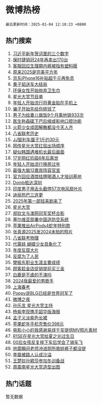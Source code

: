 # 微博热榜

`最后更新时间：2025-01-04 12:10:23 +0800`

## 热门搜索

1. [习近平新年贺词里的三个数字](https://m.weibo.cn/search?containerid=100103type%3D1%26t%3D10%26q%3D%23%E4%B9%A0%E8%BF%91%E5%B9%B3%E6%96%B0%E5%B9%B4%E8%B4%BA%E8%AF%8D%E9%87%8C%E7%9A%84%E4%B8%89%E4%B8%AA%E6%95%B0%E5%AD%97%23&stream_entry_id=51&isnewpage=1&extparam=seat%3D1%26stream_entry_id%3D51%26c_type%3D51%26pos%3D0%26cate%3D10103%26q%3D%2523%25E4%25B9%25A0%25E8%25BF%2591%25E5%25B9%25B3%25E6%2596%25B0%25E5%25B9%25B4%25E8%25B4%25BA%25E8%25AF%258D%25E9%2587%258C%25E7%259A%2584%25E4%25B8%2589%25E4%25B8%25AA%25E6%2595%25B0%25E5%25AD%2597%2523%26dgr%3D0%26filter_type%3Drealtimehot%26display_time%3D1735963821%26pre_seqid%3D17359638216570843918103)
1. [保时捷销冠24年再卖出170台](https://m.weibo.cn/search?containerid=100103type%3D1%26t%3D10%26q%3D%23%E4%BF%9D%E6%97%B6%E6%8D%B7%E9%94%80%E5%86%A024%E5%B9%B4%E5%86%8D%E5%8D%96%E5%87%BA170%E5%8F%B0%23&stream_entry_id=31&isnewpage=1&extparam=seat%3D1%26band_rank%3D1%26c_type%3D31%26pos%3D0%26lcate%3D5001%26q%3D%2523%25E4%25BF%259D%25E6%2597%25B6%25E6%258D%25B7%25E9%2594%2580%25E5%2586%25A024%25E5%25B9%25B4%25E5%2586%258D%25E5%258D%2596%25E5%2587%25BA170%25E5%258F%25B0%2523%26stream_entry_id%3D31%26flag%3D1%26realpos%3D1%26dgr%3D0%26cate%3D5001%26filter_type%3Drealtimehot%26display_time%3D1735963821%26pre_seqid%3D17359638216570843918103)
1. [客服回应生理期内裤被指有塑料膜](https://m.weibo.cn/search?containerid=100103type%3D1%26t%3D10%26q%3D%23%E5%AE%A2%E6%9C%8D%E5%9B%9E%E5%BA%94%E7%94%9F%E7%90%86%E6%9C%9F%E5%86%85%E8%A3%A4%E8%A2%AB%E6%8C%87%E6%9C%89%E5%A1%91%E6%96%99%E8%86%9C%23&stream_entry_id=31&isnewpage=1&extparam=seat%3D1%26band_rank%3D2%26c_type%3D31%26pos%3D1%26lcate%3D5001%26q%3D%2523%25E5%25AE%25A2%25E6%259C%258D%25E5%259B%259E%25E5%25BA%2594%25E7%2594%259F%25E7%2590%2586%25E6%259C%259F%25E5%2586%2585%25E8%25A3%25A4%25E8%25A2%25AB%25E6%258C%2587%25E6%259C%2589%25E5%25A1%2591%25E6%2596%2599%25E8%2586%259C%2523%26stream_entry_id%3D31%26flag%3D2%26realpos%3D2%26dgr%3D0%26cate%3D5001%26filter_type%3Drealtimehot%26display_time%3D1735963821%26pre_seqid%3D17359638216570843918103)
1. [原来2025是完美平方年](https://m.weibo.cn/search?containerid=100103type%3D1%26t%3D10%26q%3D%23%E5%8E%9F%E6%9D%A52025%E6%98%AF%E5%AE%8C%E7%BE%8E%E5%B9%B3%E6%96%B9%E5%B9%B4%23&stream_entry_id=31&isnewpage=1&extparam=seat%3D1%26band_rank%3D3%26c_type%3D31%26pos%3D2%26lcate%3D5001%26q%3D%2523%25E5%258E%259F%25E6%259D%25A52025%25E6%2598%25AF%25E5%25AE%258C%25E7%25BE%258E%25E5%25B9%25B3%25E6%2596%25B9%25E5%25B9%25B4%2523%26stream_entry_id%3D31%26flag%3D0%26realpos%3D3%26dgr%3D0%26cate%3D5001%26filter_type%3Drealtimehot%26display_time%3D1735963821%26pre_seqid%3D17359638216570843918103)
1. [京东iPhone16补贴超千元再免息](https://m.weibo.cn/search?containerid=100103type%3D1%26t%3D10%26q%3D%23%E4%BA%AC%E4%B8%9CiPhone16%E8%A1%A5%E8%B4%B4%E8%B6%85%E5%8D%83%E5%85%83%E5%86%8D%E5%85%8D%E6%81%AF%23&stream_entry_id=31&isnewpage=1&extparam=seat%3D1%26band_rank%3D4%26c_type%3D31%26topic_ad%3D1%26pos%3D3%26lcate%3D5001%26q%3D%2523%25E4%25BA%25AC%25E4%25B8%259CiPhone16%25E8%25A1%25A5%25E8%25B4%25B4%25E8%25B6%2585%25E5%258D%2583%25E5%2585%2583%25E5%2586%258D%25E5%2585%258D%25E6%2581%25AF%2523%26stream_entry_id%3D31%26cate%3D5001%26is_ad_pos%3D1%26dgr%3D0%26adid%3D271649%26filter_type%3Drealtimehot%26display_time%3D1735963821%26pre_seqid%3D17359638216570843918103)
1. [黄子韬送车大结局](https://m.weibo.cn/search?containerid=100103type%3D1%26t%3D10%26q%3D%23%E9%BB%84%E5%AD%90%E9%9F%AC%E9%80%81%E8%BD%A6%E5%A4%A7%E7%BB%93%E5%B1%80%23&stream_entry_id=31&isnewpage=1&extparam=seat%3D1%26band_rank%3D4%26c_type%3D31%26pos%3D4%26lcate%3D5001%26q%3D%2523%25E9%25BB%2584%25E5%25AD%2590%25E9%259F%25AC%25E9%2580%2581%25E8%25BD%25A6%25E5%25A4%25A7%25E7%25BB%2593%25E5%25B1%2580%2523%26stream_entry_id%3D31%26flag%3D2%26realpos%3D4%26dgr%3D0%26cate%3D5001%26filter_type%3Drealtimehot%26display_time%3D1735963821%26pre_seqid%3D17359638216570843918103)
1. [环保女性开始抛弃卫生巾](https://m.weibo.cn/search?containerid=100103type%3D1%26t%3D10%26q%3D%23%E7%8E%AF%E4%BF%9D%E5%A5%B3%E6%80%A7%E5%BC%80%E5%A7%8B%E6%8A%9B%E5%BC%83%E5%8D%AB%E7%94%9F%E5%B7%BE%23&stream_entry_id=31&isnewpage=1&extparam=seat%3D1%26band_rank%3D5%26c_type%3D31%26pos%3D5%26lcate%3D5001%26q%3D%2523%25E7%258E%25AF%25E4%25BF%259D%25E5%25A5%25B3%25E6%2580%25A7%25E5%25BC%2580%25E5%25A7%258B%25E6%258A%259B%25E5%25BC%2583%25E5%258D%25AB%25E7%2594%259F%25E5%25B7%25BE%2523%26stream_entry_id%3D31%26flag%3D1%26realpos%3D5%26dgr%3D0%26cate%3D5001%26filter_type%3Drealtimehot%26display_time%3D1735963821%26pre_seqid%3D17359638216570843918103)
1. [星光大赏节目单](https://m.weibo.cn/search?containerid=100103type%3D1%26t%3D10%26q%3D%23%E6%98%9F%E5%85%89%E5%A4%A7%E8%B5%8F%E8%8A%82%E7%9B%AE%E5%8D%95%23&stream_entry_id=31&isnewpage=1&extparam=seat%3D1%26band_rank%3D6%26c_type%3D31%26pos%3D6%26lcate%3D5001%26q%3D%2523%25E6%2598%259F%25E5%2585%2589%25E5%25A4%25A7%25E8%25B5%258F%25E8%258A%2582%25E7%259B%25AE%25E5%258D%2595%2523%26stream_entry_id%3D31%26flag%3D2%26realpos%3D6%26dgr%3D0%26cate%3D5001%26filter_type%3Drealtimehot%26display_time%3D1735963821%26pre_seqid%3D17359638216570843918103)
1. [年轻人开始流行将黄金贴在手机上](https://m.weibo.cn/search?containerid=100103type%3D1%26t%3D10%26q%3D%23%E5%B9%B4%E8%BD%BB%E4%BA%BA%E5%BC%80%E5%A7%8B%E6%B5%81%E8%A1%8C%E5%B0%86%E9%BB%84%E9%87%91%E8%B4%B4%E5%9C%A8%E6%89%8B%E6%9C%BA%E4%B8%8A%23&stream_entry_id=31&isnewpage=1&extparam=seat%3D1%26band_rank%3D7%26c_type%3D31%26pos%3D7%26lcate%3D5001%26q%3D%2523%25E5%25B9%25B4%25E8%25BD%25BB%25E4%25BA%25BA%25E5%25BC%2580%25E5%25A7%258B%25E6%25B5%2581%25E8%25A1%258C%25E5%25B0%2586%25E9%25BB%2584%25E9%2587%2591%25E8%25B4%25B4%25E5%259C%25A8%25E6%2589%258B%25E6%259C%25BA%25E4%25B8%258A%2523%26stream_entry_id%3D31%26flag%3D1%26realpos%3D7%26dgr%3D0%26cate%3D5001%26filter_type%3Drealtimehot%26display_time%3D1735963821%26pre_seqid%3D17359638216570843918103)
1. [骗子开始先给你转钱了](https://m.weibo.cn/search?containerid=100103type%3D1%26t%3D10%26q%3D%23%E9%AA%97%E5%AD%90%E5%BC%80%E5%A7%8B%E5%85%88%E7%BB%99%E4%BD%A0%E8%BD%AC%E9%92%B1%E4%BA%86%23&stream_entry_id=31&isnewpage=1&extparam=seat%3D1%26band_rank%3D8%26c_type%3D31%26pos%3D8%26lcate%3D5001%26q%3D%2523%25E9%25AA%2597%25E5%25AD%2590%25E5%25BC%2580%25E5%25A7%258B%25E5%2585%2588%25E7%25BB%2599%25E4%25BD%25A0%25E8%25BD%25AC%25E9%2592%25B1%25E4%25BA%2586%2523%26stream_entry_id%3D31%26flag%3D0%26realpos%3D8%26dgr%3D0%26cate%3D5001%26filter_type%3Drealtimehot%26display_time%3D1735963821%26pre_seqid%3D17359638216570843918103)
1. [男子为给妻儿做饭9个月乘地铁933次](https://m.weibo.cn/search?containerid=100103type%3D1%26t%3D10%26q%3D%23%E7%94%B7%E5%AD%90%E4%B8%BA%E7%BB%99%E5%A6%BB%E5%84%BF%E5%81%9A%E9%A5%AD9%E4%B8%AA%E6%9C%88%E4%B9%98%E5%9C%B0%E9%93%81933%E6%AC%A1%23&stream_entry_id=31&isnewpage=1&extparam=seat%3D1%26band_rank%3D9%26c_type%3D31%26pos%3D9%26lcate%3D5001%26q%3D%2523%25E7%2594%25B7%25E5%25AD%2590%25E4%25B8%25BA%25E7%25BB%2599%25E5%25A6%25BB%25E5%2584%25BF%25E5%2581%259A%25E9%25A5%25AD9%25E4%25B8%25AA%25E6%259C%2588%25E4%25B9%2598%25E5%259C%25B0%25E9%2593%2581933%25E6%25AC%25A1%2523%26stream_entry_id%3D31%26flag%3D1%26realpos%3D9%26dgr%3D0%26cate%3D5001%26filter_type%3Drealtimehot%26display_time%3D1735963821%26pre_seqid%3D17359638216570843918103)
1. [医生称森碟下巴后缩或影响口腔功能](https://m.weibo.cn/search?containerid=100103type%3D1%26t%3D10%26q%3D%23%E5%8C%BB%E7%94%9F%E7%A7%B0%E6%A3%AE%E7%A2%9F%E4%B8%8B%E5%B7%B4%E5%90%8E%E7%BC%A9%E6%88%96%E5%BD%B1%E5%93%8D%E5%8F%A3%E8%85%94%E5%8A%9F%E8%83%BD%23&stream_entry_id=31&isnewpage=1&extparam=seat%3D1%26band_rank%3D10%26c_type%3D31%26pos%3D10%26lcate%3D5001%26q%3D%2523%25E5%258C%25BB%25E7%2594%259F%25E7%25A7%25B0%25E6%25A3%25AE%25E7%25A2%259F%25E4%25B8%258B%25E5%25B7%25B4%25E5%2590%258E%25E7%25BC%25A9%25E6%2588%2596%25E5%25BD%25B1%25E5%2593%258D%25E5%258F%25A3%25E8%2585%2594%25E5%258A%259F%25E8%2583%25BD%2523%26stream_entry_id%3D31%26flag%3D2%26realpos%3D10%26dgr%3D0%26cate%3D5001%26filter_type%3Drealtimehot%26display_time%3D1735963821%26pre_seqid%3D17359638216570843918103)
1. [火箭少女成团解散都没今天人齐](https://m.weibo.cn/search?containerid=100103type%3D1%26t%3D10%26q%3D%23%E7%81%AB%E7%AE%AD%E5%B0%91%E5%A5%B3%E6%88%90%E5%9B%A2%E8%A7%A3%E6%95%A3%E9%83%BD%E6%B2%A1%E4%BB%8A%E5%A4%A9%E4%BA%BA%E9%BD%90%23&stream_entry_id=31&isnewpage=1&extparam=seat%3D1%26band_rank%3D11%26c_type%3D31%26pos%3D11%26lcate%3D5001%26q%3D%2523%25E7%2581%25AB%25E7%25AE%25AD%25E5%25B0%2591%25E5%25A5%25B3%25E6%2588%2590%25E5%259B%25A2%25E8%25A7%25A3%25E6%2595%25A3%25E9%2583%25BD%25E6%25B2%25A1%25E4%25BB%258A%25E5%25A4%25A9%25E4%25BA%25BA%25E9%25BD%2590%2523%26stream_entry_id%3D31%26flag%3D2%26realpos%3D11%26dgr%3D0%26cate%3D5001%26filter_type%3Drealtimehot%26display_time%3D1735963821%26pre_seqid%3D17359638216570843918103)
1. [八省联考历史](https://m.weibo.cn/search?containerid=100103type%3D1%26t%3D10%26q%3D%E5%85%AB%E7%9C%81%E8%81%94%E8%80%83%E5%8E%86%E5%8F%B2&stream_entry_id=31&isnewpage=1&extparam=seat%3D1%26band_rank%3D12%26c_type%3D31%26pos%3D12%26lcate%3D5001%26q%3D%25E5%2585%25AB%25E7%259C%2581%25E8%2581%2594%25E8%2580%2583%25E5%258E%2586%25E5%258F%25B2%26stream_entry_id%3D31%26flag%3D1%26realpos%3D12%26dgr%3D0%26cate%3D5001%26filter_type%3Drealtimehot%26display_time%3D1735963821%26pre_seqid%3D17359638216570843918103)
1. [JJ智利车厘子1斤约30元](https://m.weibo.cn/search?containerid=100103type%3D1%26t%3D10%26q%3D%23JJ%E6%99%BA%E5%88%A9%E8%BD%A6%E5%8E%98%E5%AD%901%E6%96%A4%E7%BA%A630%E5%85%83%23&stream_entry_id=31&isnewpage=1&extparam=seat%3D1%26band_rank%3D13%26c_type%3D31%26pos%3D13%26lcate%3D5001%26q%3D%2523JJ%25E6%2599%25BA%25E5%2588%25A9%25E8%25BD%25A6%25E5%258E%2598%25E5%25AD%25901%25E6%2596%25A4%25E7%25BA%25A630%25E5%2585%2583%2523%26stream_entry_id%3D31%26flag%3D1%26realpos%3D13%26dgr%3D0%26cate%3D5001%26filter_type%3Drealtimehot%26display_time%3D1735963821%26pre_seqid%3D17359638216570843918103)
1. [网传星光大赏红毯出场顺序](https://m.weibo.cn/search?containerid=100103type%3D1%26t%3D10%26q%3D%E7%BD%91%E4%BC%A0%E6%98%9F%E5%85%89%E5%A4%A7%E8%B5%8F%E7%BA%A2%E6%AF%AF%E5%87%BA%E5%9C%BA%E9%A1%BA%E5%BA%8F&stream_entry_id=31&isnewpage=1&extparam=seat%3D1%26band_rank%3D14%26c_type%3D31%26pos%3D14%26lcate%3D5001%26q%3D%25E7%25BD%2591%25E4%25BC%25A0%25E6%2598%259F%25E5%2585%2589%25E5%25A4%25A7%25E8%25B5%258F%25E7%25BA%25A2%25E6%25AF%25AF%25E5%2587%25BA%25E5%259C%25BA%25E9%25A1%25BA%25E5%25BA%258F%26stream_entry_id%3D31%26flag%3D0%26realpos%3D14%26dgr%3D0%26cate%3D5001%26filter_type%3Drealtimehot%26display_time%3D1735963821%26pre_seqid%3D17359638216570843918103)
1. [疑似韩国遇难机长最后画面](https://m.weibo.cn/search?containerid=100103type%3D1%26t%3D10%26q%3D%23%E7%96%91%E4%BC%BC%E9%9F%A9%E5%9B%BD%E9%81%87%E9%9A%BE%E6%9C%BA%E9%95%BF%E6%9C%80%E5%90%8E%E7%94%BB%E9%9D%A2%23&stream_entry_id=31&isnewpage=1&extparam=seat%3D1%26band_rank%3D15%26c_type%3D31%26pos%3D15%26lcate%3D5001%26q%3D%2523%25E7%2596%2591%25E4%25BC%25BC%25E9%259F%25A9%25E5%259B%25BD%25E9%2581%2587%25E9%259A%25BE%25E6%259C%25BA%25E9%2595%25BF%25E6%259C%2580%25E5%2590%258E%25E7%2594%25BB%25E9%259D%25A2%2523%26stream_entry_id%3D31%26flag%3D2%26realpos%3D15%26dgr%3D0%26cate%3D5001%26filter_type%3Drealtimehot%26display_time%3D1735963821%26pre_seqid%3D17359638216570843918103)
1. [17岁网红抗癌6年后离世](https://m.weibo.cn/search?containerid=100103type%3D1%26t%3D10%26q%3D%2317%E5%B2%81%E7%BD%91%E7%BA%A2%E6%8A%97%E7%99%8C6%E5%B9%B4%E5%90%8E%E7%A6%BB%E4%B8%96%23&stream_entry_id=31&isnewpage=1&extparam=seat%3D1%26band_rank%3D16%26c_type%3D31%26pos%3D16%26lcate%3D5001%26q%3D%252317%25E5%25B2%2581%25E7%25BD%2591%25E7%25BA%25A2%25E6%258A%2597%25E7%2599%258C6%25E5%25B9%25B4%25E5%2590%258E%25E7%25A6%25BB%25E4%25B8%2596%2523%26stream_entry_id%3D31%26flag%3D0%26realpos%3D16%26dgr%3D0%26cate%3D5001%26filter_type%3Drealtimehot%26display_time%3D1735963821%26pre_seqid%3D17359638216570843918103)
1. [年轻人开始流行换房过年](https://m.weibo.cn/search?containerid=100103type%3D1%26t%3D10%26q%3D%23%E5%B9%B4%E8%BD%BB%E4%BA%BA%E5%BC%80%E5%A7%8B%E6%B5%81%E8%A1%8C%E6%8D%A2%E6%88%BF%E8%BF%87%E5%B9%B4%23&stream_entry_id=31&isnewpage=1&extparam=seat%3D1%26band_rank%3D17%26c_type%3D31%26pos%3D17%26lcate%3D5001%26q%3D%2523%25E5%25B9%25B4%25E8%25BD%25BB%25E4%25BA%25BA%25E5%25BC%2580%25E5%25A7%258B%25E6%25B5%2581%25E8%25A1%258C%25E6%258D%25A2%25E6%2588%25BF%25E8%25BF%2587%25E5%25B9%25B4%2523%26stream_entry_id%3D31%26flag%3D0%26realpos%3D17%26dgr%3D0%26cate%3D5001%26filter_type%3Drealtimehot%26display_time%3D1735963821%26pre_seqid%3D17359638216570843918103)
1. [最强大脑12嘉宾阵容官宣](https://m.weibo.cn/search?containerid=100103type%3D1%26t%3D10%26q%3D%23%E6%9C%80%E5%BC%BA%E5%A4%A7%E8%84%9112%E5%98%89%E5%AE%BE%E9%98%B5%E5%AE%B9%E5%AE%98%E5%AE%A3%23&stream_entry_id=31&isnewpage=1&extparam=seat%3D1%26band_rank%3D18%26c_type%3D31%26pos%3D18%26lcate%3D5001%26q%3D%2523%25E6%259C%2580%25E5%25BC%25BA%25E5%25A4%25A7%25E8%2584%259112%25E5%2598%2589%25E5%25AE%25BE%25E9%2598%25B5%25E5%25AE%25B9%25E5%25AE%2598%25E5%25AE%25A3%2523%26stream_entry_id%3D31%26flag%3D1%26realpos%3D18%26dgr%3D0%26cate%3D5001%26filter_type%3Drealtimehot%26display_time%3D1735963821%26pre_seqid%3D17359638216570843918103)
1. [官方回应酒馆挂牌喝酒人才培训基地](https://m.weibo.cn/search?containerid=100103type%3D1%26t%3D10%26q%3D%23%E5%AE%98%E6%96%B9%E5%9B%9E%E5%BA%94%E9%85%92%E9%A6%86%E6%8C%82%E7%89%8C%E5%96%9D%E9%85%92%E4%BA%BA%E6%89%8D%E5%9F%B9%E8%AE%AD%E5%9F%BA%E5%9C%B0%23&stream_entry_id=31&isnewpage=1&extparam=seat%3D1%26band_rank%3D19%26c_type%3D31%26pos%3D19%26lcate%3D5001%26q%3D%2523%25E5%25AE%2598%25E6%2596%25B9%25E5%259B%259E%25E5%25BA%2594%25E9%2585%2592%25E9%25A6%2586%25E6%258C%2582%25E7%2589%258C%25E5%2596%259D%25E9%2585%2592%25E4%25BA%25BA%25E6%2589%258D%25E5%259F%25B9%25E8%25AE%25AD%25E5%259F%25BA%25E5%259C%25B0%2523%26stream_entry_id%3D31%26flag%3D1%26realpos%3D19%26dgr%3D0%26cate%3D5001%26filter_type%3Drealtimehot%26display_time%3D1735963821%26pre_seqid%3D17359638216570843918103)
1. [Doinb抵达深圳](https://m.weibo.cn/search?containerid=100103type%3D1%26t%3D10%26q%3D%23Doinb%E6%8A%B5%E8%BE%BE%E6%B7%B1%E5%9C%B3%23&stream_entry_id=31&isnewpage=1&extparam=seat%3D1%26band_rank%3D20%26c_type%3D31%26pos%3D20%26lcate%3D5001%26q%3D%2523Doinb%25E6%258A%25B5%25E8%25BE%25BE%25E6%25B7%25B1%25E5%259C%25B3%2523%26stream_entry_id%3D31%26flag%3D1%26realpos%3D20%26dgr%3D0%26cate%3D5001%26filter_type%3Drealtimehot%26display_time%3D1735963821%26pre_seqid%3D17359638216570843918103)
1. [印度男子用舌头截停57次电风扇叶片](https://m.weibo.cn/search?containerid=100103type%3D1%26t%3D10%26q%3D%23%E5%8D%B0%E5%BA%A6%E7%94%B7%E5%AD%90%E7%94%A8%E8%88%8C%E5%A4%B4%E6%88%AA%E5%81%9C57%E6%AC%A1%E7%94%B5%E9%A3%8E%E6%89%87%E5%8F%B6%E7%89%87%23&stream_entry_id=31&isnewpage=1&extparam=seat%3D1%26band_rank%3D21%26c_type%3D31%26pos%3D21%26lcate%3D5001%26q%3D%2523%25E5%258D%25B0%25E5%25BA%25A6%25E7%2594%25B7%25E5%25AD%2590%25E7%2594%25A8%25E8%2588%258C%25E5%25A4%25B4%25E6%2588%25AA%25E5%2581%259C57%25E6%25AC%25A1%25E7%2594%25B5%25E9%25A3%258E%25E6%2589%2587%25E5%258F%25B6%25E7%2589%2587%2523%26stream_entry_id%3D31%26flag%3D0%26realpos%3D21%26dgr%3D0%26cate%3D5001%26filter_type%3Drealtimehot%26display_time%3D1735963821%26pre_seqid%3D17359638216570843918103)
1. [迪丽热巴三连更](https://m.weibo.cn/search?containerid=100103type%3D1%26t%3D10%26q%3D%23%E8%BF%AA%E4%B8%BD%E7%83%AD%E5%B7%B4%E4%B8%89%E8%BF%9E%E6%9B%B4%23&stream_entry_id=31&isnewpage=1&extparam=seat%3D1%26band_rank%3D22%26c_type%3D31%26pos%3D22%26lcate%3D5001%26q%3D%2523%25E8%25BF%25AA%25E4%25B8%25BD%25E7%2583%25AD%25E5%25B7%25B4%25E4%25B8%2589%25E8%25BF%259E%25E6%259B%25B4%2523%26stream_entry_id%3D31%26flag%3D1%26realpos%3D22%26dgr%3D0%26cate%3D5001%26filter_type%3Drealtimehot%26display_time%3D1735963821%26pre_seqid%3D17359638216570843918103)
1. [2025年第一部轻喜剧来了](https://m.weibo.cn/search?containerid=100103type%3D1%26t%3D10%26q%3D2025%E5%B9%B4%E7%AC%AC%E4%B8%80%E9%83%A8%E8%BD%BB%E5%96%9C%E5%89%A7%E6%9D%A5%E4%BA%86&stream_entry_id=31&isnewpage=1&extparam=seat%3D1%26band_rank%3D23%26c_type%3D31%26pos%3D23%26lcate%3D5001%26q%3D2025%25E5%25B9%25B4%25E7%25AC%25AC%25E4%25B8%2580%25E9%2583%25A8%25E8%25BD%25BB%25E5%2596%259C%25E5%2589%25A7%25E6%259D%25A5%25E4%25BA%2586%26stream_entry_id%3D31%26flag%3D1%26realpos%3D23%26dgr%3D0%26cate%3D5001%26filter_type%3Drealtimehot%26display_time%3D1735963821%26pre_seqid%3D17359638216570843918103)
1. [星光大赏](https://m.weibo.cn/search?containerid=100103type%3D1%26t%3D10%26q%3D%E6%98%9F%E5%85%89%E5%A4%A7%E8%B5%8F&stream_entry_id=31&isnewpage=1&extparam=seat%3D1%26band_rank%3D24%26c_type%3D31%26pos%3D24%26lcate%3D5001%26q%3D%25E6%2598%259F%25E5%2585%2589%25E5%25A4%25A7%25E8%25B5%258F%26stream_entry_id%3D31%26flag%3D0%26realpos%3D24%26dgr%3D0%26cate%3D5001%26filter_type%3Drealtimehot%26display_time%3D1735963821%26pre_seqid%3D17359638216570843918103)
1. [郑钦文与澳网冠军奖杯合影](https://m.weibo.cn/search?containerid=100103type%3D1%26t%3D10%26q%3D%23%E9%83%91%E9%92%A6%E6%96%87%E4%B8%8E%E6%BE%B3%E7%BD%91%E5%86%A0%E5%86%9B%E5%A5%96%E6%9D%AF%E5%90%88%E5%BD%B1%23&stream_entry_id=31&isnewpage=1&extparam=seat%3D1%26band_rank%3D25%26c_type%3D31%26pos%3D25%26lcate%3D5001%26q%3D%2523%25E9%2583%2591%25E9%2592%25A6%25E6%2596%2587%25E4%25B8%258E%25E6%25BE%25B3%25E7%25BD%2591%25E5%2586%25A0%25E5%2586%259B%25E5%25A5%2596%25E6%259D%25AF%25E5%2590%2588%25E5%25BD%25B1%2523%26stream_entry_id%3D31%26flag%3D1%26realpos%3D25%26dgr%3D0%26cate%3D5001%26filter_type%3Drealtimehot%26display_time%3D1735963821%26pre_seqid%3D17359638216570843918103)
1. [塞尔维亚部署中国造防空系统](https://m.weibo.cn/search?containerid=100103type%3D1%26t%3D10%26q%3D%23%E5%A1%9E%E5%B0%94%E7%BB%B4%E4%BA%9A%E9%83%A8%E7%BD%B2%E4%B8%AD%E5%9B%BD%E9%80%A0%E9%98%B2%E7%A9%BA%E7%B3%BB%E7%BB%9F%23&stream_entry_id=31&isnewpage=1&extparam=seat%3D1%26band_rank%3D26%26c_type%3D31%26pos%3D26%26lcate%3D5001%26q%3D%2523%25E5%25A1%259E%25E5%25B0%2594%25E7%25BB%25B4%25E4%25BA%259A%25E9%2583%25A8%25E7%25BD%25B2%25E4%25B8%25AD%25E5%259B%25BD%25E9%2580%25A0%25E9%2598%25B2%25E7%25A9%25BA%25E7%25B3%25BB%25E7%25BB%259F%2523%26stream_entry_id%3D31%26flag%3D1%26realpos%3D26%26dgr%3D0%26cate%3D5001%26filter_type%3Drealtimehot%26display_time%3D1735963821%26pre_seqid%3D17359638216570843918103)
1. [苹果推出AirPods4蛇年特别款](https://m.weibo.cn/search?containerid=100103type%3D1%26t%3D10%26q%3D%23%E8%8B%B9%E6%9E%9C%E6%8E%A8%E5%87%BAAirPods4%E8%9B%87%E5%B9%B4%E7%89%B9%E5%88%AB%E6%AC%BE%23&stream_entry_id=31&isnewpage=1&extparam=seat%3D1%26band_rank%3D27%26c_type%3D31%26pos%3D27%26lcate%3D5001%26q%3D%2523%25E8%258B%25B9%25E6%259E%259C%25E6%258E%25A8%25E5%2587%25BAAirPods4%25E8%259B%2587%25E5%25B9%25B4%25E7%2589%25B9%25E5%2588%25AB%25E6%25AC%25BE%2523%26stream_entry_id%3D31%26flag%3D1%26realpos%3D27%26dgr%3D0%26cate%3D5001%26filter_type%3Drealtimehot%26display_time%3D1735963821%26pre_seqid%3D17359638216570843918103)
1. [张真源2025发2024末拍的照片](https://m.weibo.cn/search?containerid=100103type%3D1%26t%3D10%26q%3D%23%E5%BC%A0%E7%9C%9F%E6%BA%902025%E5%8F%912024%E6%9C%AB%E6%8B%8D%E7%9A%84%E7%85%A7%E7%89%87%23&stream_entry_id=31&isnewpage=1&extparam=seat%3D1%26band_rank%3D28%26c_type%3D31%26pos%3D28%26lcate%3D5001%26q%3D%2523%25E5%25BC%25A0%25E7%259C%259F%25E6%25BA%25902025%25E5%258F%25912024%25E6%259C%25AB%25E6%258B%258D%25E7%259A%2584%25E7%2585%25A7%25E7%2589%2587%2523%26stream_entry_id%3D31%26flag%3D1%26realpos%3D28%26dgr%3D0%26cate%3D5001%26filter_type%3Drealtimehot%26display_time%3D1735963821%26pre_seqid%3D17359638216570843918103)
1. [八省联考物理](https://m.weibo.cn/search?containerid=100103type%3D1%26t%3D10%26q%3D%E5%85%AB%E7%9C%81%E8%81%94%E8%80%83%E7%89%A9%E7%90%86&stream_entry_id=31&isnewpage=1&extparam=seat%3D1%26band_rank%3D29%26c_type%3D31%26pos%3D29%26lcate%3D5001%26q%3D%25E5%2585%25AB%25E7%259C%2581%25E8%2581%2594%25E8%2580%2583%25E7%2589%25A9%25E7%2590%2586%26stream_entry_id%3D31%26flag%3D1%26realpos%3D29%26dgr%3D0%26cate%3D5001%26filter_type%3Drealtimehot%26display_time%3D1735963821%26pre_seqid%3D17359638216570843918103)
1. [代露娃 蝴蝶少女具象化了](https://m.weibo.cn/search?containerid=100103type%3D1%26t%3D10%26q%3D%E4%BB%A3%E9%9C%B2%E5%A8%83+%E8%9D%B4%E8%9D%B6%E5%B0%91%E5%A5%B3%E5%85%B7%E8%B1%A1%E5%8C%96%E4%BA%86&stream_entry_id=31&isnewpage=1&extparam=seat%3D1%26band_rank%3D30%26c_type%3D31%26pos%3D30%26lcate%3D5001%26q%3D%25E4%25BB%25A3%25E9%259C%25B2%25E5%25A8%2583%2520%25E8%259D%25B4%25E8%259D%25B6%25E5%25B0%2591%25E5%25A5%25B3%25E5%2585%25B7%25E8%25B1%25A1%25E5%258C%2596%25E4%25BA%2586%26stream_entry_id%3D31%26flag%3D1%26realpos%3D30%26dgr%3D0%26cate%3D5001%26filter_type%3Drealtimehot%26display_time%3D1735963821%26pre_seqid%3D17359638216570843918103)
1. [年度反腐大片](https://m.weibo.cn/search?containerid=100103type%3D1%26t%3D10%26q%3D%23%E5%B9%B4%E5%BA%A6%E5%8F%8D%E8%85%90%E5%A4%A7%E7%89%87%23&stream_entry_id=31&isnewpage=1&extparam=seat%3D1%26band_rank%3D31%26c_type%3D31%26pos%3D31%26lcate%3D5001%26q%3D%2523%25E5%25B9%25B4%25E5%25BA%25A6%25E5%258F%258D%25E8%2585%2590%25E5%25A4%25A7%25E7%2589%2587%2523%26stream_entry_id%3D31%26flag%3D1%26realpos%3D31%26dgr%3D0%26cate%3D5001%26filter_type%3Drealtimehot%26display_time%3D1735963821%26pre_seqid%3D17359638216570843918103)
1. [反腐为了人民](https://m.weibo.cn/search?containerid=100103type%3D1%26t%3D10%26q%3D%23%E5%8F%8D%E8%85%90%E4%B8%BA%E4%BA%86%E4%BA%BA%E6%B0%91%23&stream_entry_id=31&isnewpage=1&extparam=seat%3D1%26band_rank%3D32%26c_type%3D31%26pos%3D32%26lcate%3D5001%26q%3D%2523%25E5%258F%258D%25E8%2585%2590%25E4%25B8%25BA%25E4%25BA%2586%25E4%25BA%25BA%25E6%25B0%2591%2523%26stream_entry_id%3D31%26flag%3D1%26realpos%3D32%26dgr%3D0%26cate%3D5001%26filter_type%3Drealtimehot%26display_time%3D1735963821%26pre_seqid%3D17359638216570843918103)
1. [樊振东职业生涯主要成绩](https://m.weibo.cn/search?containerid=100103type%3D1%26t%3D10%26q%3D%23%E6%A8%8A%E6%8C%AF%E4%B8%9C%E8%81%8C%E4%B8%9A%E7%94%9F%E6%B6%AF%E4%B8%BB%E8%A6%81%E6%88%90%E7%BB%A9%23&stream_entry_id=31&isnewpage=1&extparam=seat%3D1%26band_rank%3D33%26c_type%3D31%26pos%3D33%26lcate%3D5001%26q%3D%2523%25E6%25A8%258A%25E6%258C%25AF%25E4%25B8%259C%25E8%2581%258C%25E4%25B8%259A%25E7%2594%259F%25E6%25B6%25AF%25E4%25B8%25BB%25E8%25A6%2581%25E6%2588%2590%25E7%25BB%25A9%2523%26stream_entry_id%3D31%26flag%3D1%26realpos%3D33%26dgr%3D0%26cate%3D5001%26filter_type%3Drealtimehot%26display_time%3D1735963821%26pre_seqid%3D17359638216570843918103)
1. [顾客趁金店促销提前买三金](https://m.weibo.cn/search?containerid=100103type%3D1%26t%3D10%26q%3D%23%E9%A1%BE%E5%AE%A2%E8%B6%81%E9%87%91%E5%BA%97%E4%BF%83%E9%94%80%E6%8F%90%E5%89%8D%E4%B9%B0%E4%B8%89%E9%87%91%23&stream_entry_id=31&isnewpage=1&extparam=seat%3D1%26band_rank%3D34%26c_type%3D31%26pos%3D34%26lcate%3D5001%26q%3D%2523%25E9%25A1%25BE%25E5%25AE%25A2%25E8%25B6%2581%25E9%2587%2591%25E5%25BA%2597%25E4%25BF%2583%25E9%2594%2580%25E6%258F%2590%25E5%2589%258D%25E4%25B9%25B0%25E4%25B8%2589%25E9%2587%2591%2523%26stream_entry_id%3D31%26flag%3D1%26realpos%3D34%26dgr%3D0%26cate%3D5001%26filter_type%3Drealtimehot%26display_time%3D1735963821%26pre_seqid%3D17359638216570843918103)
1. [白鹿是不虐的不演吗](https://m.weibo.cn/search?containerid=100103type%3D1%26t%3D10%26q%3D%23%E7%99%BD%E9%B9%BF%E6%98%AF%E4%B8%8D%E8%99%90%E7%9A%84%E4%B8%8D%E6%BC%94%E5%90%97%23&stream_entry_id=31&isnewpage=1&extparam=seat%3D1%26band_rank%3D35%26c_type%3D31%26pos%3D35%26lcate%3D5001%26q%3D%2523%25E7%2599%25BD%25E9%25B9%25BF%25E6%2598%25AF%25E4%25B8%258D%25E8%2599%2590%25E7%259A%2584%25E4%25B8%258D%25E6%25BC%2594%25E5%2590%2597%2523%26stream_entry_id%3D31%26flag%3D0%26realpos%3D35%26dgr%3D0%26cate%3D5001%26filter_type%3Drealtimehot%26display_time%3D1735963821%26pre_seqid%3D17359638216570843918103)
1. [2024我最爱的男歌手](https://m.weibo.cn/search?containerid=100103type%3D1%26t%3D10%26q%3D%232024%E6%88%91%E6%9C%80%E7%88%B1%E7%9A%84%E7%94%B7%E6%AD%8C%E6%89%8B%23&stream_entry_id=31&isnewpage=1&extparam=seat%3D1%26band_rank%3D36%26c_type%3D31%26pos%3D36%26lcate%3D5001%26q%3D%25232024%25E6%2588%2591%25E6%259C%2580%25E7%2588%25B1%25E7%259A%2584%25E7%2594%25B7%25E6%25AD%258C%25E6%2589%258B%2523%26stream_entry_id%3D31%26flag%3D1%26realpos%3D36%26dgr%3D0%26cate%3D5001%26filter_type%3Drealtimehot%26display_time%3D1735963821%26pre_seqid%3D17359638216570843918103)
1. [上海春考](https://m.weibo.cn/search?containerid=100103type%3D1%26t%3D10%26q%3D%E4%B8%8A%E6%B5%B7%E6%98%A5%E8%80%83&stream_entry_id=31&isnewpage=1&extparam=seat%3D1%26band_rank%3D37%26c_type%3D31%26pos%3D37%26lcate%3D5001%26q%3D%25E4%25B8%258A%25E6%25B5%25B7%25E6%2598%25A5%25E8%2580%2583%26stream_entry_id%3D31%26flag%3D1%26realpos%3D37%26dgr%3D0%26cate%3D5001%26filter_type%3Drealtimehot%26display_time%3D1735963821%26pre_seqid%3D17359638216570843918103)
1. [Poppy说BLG已经是世界冠军了](https://m.weibo.cn/search?containerid=100103type%3D1%26t%3D10%26q%3D%23Poppy%E8%AF%B4BLG%E5%B7%B2%E7%BB%8F%E6%98%AF%E4%B8%96%E7%95%8C%E5%86%A0%E5%86%9B%E4%BA%86%23&stream_entry_id=31&isnewpage=1&extparam=seat%3D1%26band_rank%3D38%26c_type%3D31%26pos%3D38%26lcate%3D5001%26q%3D%2523Poppy%25E8%25AF%25B4BLG%25E5%25B7%25B2%25E7%25BB%258F%25E6%2598%25AF%25E4%25B8%2596%25E7%2595%258C%25E5%2586%25A0%25E5%2586%259B%25E4%25BA%2586%2523%26stream_entry_id%3D31%26flag%3D1%26realpos%3D38%26dgr%3D0%26cate%3D5001%26filter_type%3Drealtimehot%26display_time%3D1735963821%26pre_seqid%3D17359638216570843918103)
1. [微博之夜](https://m.weibo.cn/search?containerid=100103type%3D1%26t%3D10%26q%3D%E5%BE%AE%E5%8D%9A%E4%B9%8B%E5%A4%9C&stream_entry_id=31&isnewpage=1&extparam=seat%3D1%26band_rank%3D39%26c_type%3D31%26pos%3D39%26lcate%3D5001%26q%3D%25E5%25BE%25AE%25E5%258D%259A%25E4%25B9%258B%25E5%25A4%259C%26stream_entry_id%3D31%26flag%3D0%26realpos%3D39%26dgr%3D0%26cate%3D5001%26filter_type%3Drealtimehot%26display_time%3D1735963821%26pre_seqid%3D17359638216570843918103)
1. [孙乐言 星光大赏主持](https://m.weibo.cn/search?containerid=100103type%3D1%26t%3D10%26q%3D%E5%AD%99%E4%B9%90%E8%A8%80+%E6%98%9F%E5%85%89%E5%A4%A7%E8%B5%8F%E4%B8%BB%E6%8C%81&stream_entry_id=31&isnewpage=1&extparam=seat%3D1%26band_rank%3D40%26c_type%3D31%26pos%3D40%26lcate%3D5001%26q%3D%25E5%25AD%2599%25E4%25B9%2590%25E8%25A8%2580%2520%25E6%2598%259F%25E5%2585%2589%25E5%25A4%25A7%25E8%25B5%258F%25E4%25B8%25BB%25E6%258C%2581%26stream_entry_id%3D31%26flag%3D0%26realpos%3D40%26dgr%3D0%26cate%3D5001%26filter_type%3Drealtimehot%26display_time%3D1735963821%26pre_seqid%3D17359638216570843918103)
1. [杨紫李现携手韶华版海报](https://m.weibo.cn/search?containerid=100103type%3D1%26t%3D10%26q%3D%23%E6%9D%A8%E7%B4%AB%E6%9D%8E%E7%8E%B0%E6%90%BA%E6%89%8B%E9%9F%B6%E5%8D%8E%E7%89%88%E6%B5%B7%E6%8A%A5%23&stream_entry_id=31&isnewpage=1&extparam=seat%3D1%26band_rank%3D41%26c_type%3D31%26pos%3D41%26lcate%3D5001%26q%3D%2523%25E6%259D%25A8%25E7%25B4%25AB%25E6%259D%258E%25E7%258E%25B0%25E6%2590%25BA%25E6%2589%258B%25E9%259F%25B6%25E5%258D%258E%25E7%2589%2588%25E6%25B5%25B7%25E6%258A%25A5%2523%26stream_entry_id%3D31%26flag%3D1%26realpos%3D41%26dgr%3D0%26cate%3D5001%26filter_type%3Drealtimehot%26display_time%3D1735963821%26pre_seqid%3D17359638216570843918103)
1. [孟子义淡紫色长裙](https://m.weibo.cn/search?containerid=100103type%3D1%26t%3D10%26q%3D%23%E5%AD%9F%E5%AD%90%E4%B9%89%E6%B7%A1%E7%B4%AB%E8%89%B2%E9%95%BF%E8%A3%99%23&stream_entry_id=31&isnewpage=1&extparam=seat%3D1%26band_rank%3D42%26c_type%3D31%26pos%3D42%26lcate%3D5001%26q%3D%2523%25E5%25AD%259F%25E5%25AD%2590%25E4%25B9%2589%25E6%25B7%25A1%25E7%25B4%25AB%25E8%2589%25B2%25E9%2595%25BF%25E8%25A3%2599%2523%26stream_entry_id%3D31%26flag%3D1%26realpos%3D42%26dgr%3D0%26cate%3D5001%26filter_type%3Drealtimehot%26display_time%3D1735963821%26pre_seqid%3D17359638216570843918103)
1. [苹果蛇年手机壳售价398元](https://m.weibo.cn/search?containerid=100103type%3D1%26t%3D10%26q%3D%23%E8%8B%B9%E6%9E%9C%E8%9B%87%E5%B9%B4%E6%89%8B%E6%9C%BA%E5%A3%B3%E5%94%AE%E4%BB%B7398%E5%85%83%23&stream_entry_id=31&isnewpage=1&extparam=seat%3D1%26band_rank%3D43%26c_type%3D31%26pos%3D43%26lcate%3D5001%26q%3D%2523%25E8%258B%25B9%25E6%259E%259C%25E8%259B%2587%25E5%25B9%25B4%25E6%2589%258B%25E6%259C%25BA%25E5%25A3%25B3%25E5%2594%25AE%25E4%25BB%25B7398%25E5%2585%2583%2523%26stream_entry_id%3D31%26flag%3D1%26realpos%3D43%26dgr%3D0%26cate%3D5001%26filter_type%3Drealtimehot%26display_time%3D1735963821%26pre_seqid%3D17359638216570843918103)
1. [电影小小的我感谢易烊千玺提供MV照片素材](https://m.weibo.cn/search?containerid=100103type%3D1%26t%3D10%26q%3D%23%E7%94%B5%E5%BD%B1%E5%B0%8F%E5%B0%8F%E7%9A%84%E6%88%91%E6%84%9F%E8%B0%A2%E6%98%93%E7%83%8A%E5%8D%83%E7%8E%BA%E6%8F%90%E4%BE%9BMV%E7%85%A7%E7%89%87%E7%B4%A0%E6%9D%90%23&stream_entry_id=31&isnewpage=1&extparam=seat%3D1%26band_rank%3D44%26c_type%3D31%26pos%3D44%26lcate%3D5001%26q%3D%2523%25E7%2594%25B5%25E5%25BD%25B1%25E5%25B0%258F%25E5%25B0%258F%25E7%259A%2584%25E6%2588%2591%25E6%2584%259F%25E8%25B0%25A2%25E6%2598%2593%25E7%2583%258A%25E5%258D%2583%25E7%258E%25BA%25E6%258F%2590%25E4%25BE%259BMV%25E7%2585%25A7%25E7%2589%2587%25E7%25B4%25A0%25E6%259D%2590%2523%26stream_entry_id%3D31%26flag%3D1%26realpos%3D44%26dgr%3D0%26cate%3D5001%26filter_type%3Drealtimehot%26display_time%3D1735963821%26pre_seqid%3D17359638216570843918103)
1. [R1SE在星光大赏给夏之光过生日](https://m.weibo.cn/search?containerid=100103type%3D1%26t%3D10%26q%3D%23R1SE%E5%9C%A8%E6%98%9F%E5%85%89%E5%A4%A7%E8%B5%8F%E7%BB%99%E5%A4%8F%E4%B9%8B%E5%85%89%E8%BF%87%E7%94%9F%E6%97%A5%23&stream_entry_id=31&isnewpage=1&extparam=seat%3D1%26band_rank%3D45%26c_type%3D31%26pos%3D45%26lcate%3D5001%26q%3D%2523R1SE%25E5%259C%25A8%25E6%2598%259F%25E5%2585%2589%25E5%25A4%25A7%25E8%25B5%258F%25E7%25BB%2599%25E5%25A4%258F%25E4%25B9%258B%25E5%2585%2589%25E8%25BF%2587%25E7%2594%259F%25E6%2597%25A5%2523%26stream_entry_id%3D31%26flag%3D0%26realpos%3D45%26dgr%3D0%26cate%3D5001%26filter_type%3Drealtimehot%26display_time%3D1735963821%26pre_seqid%3D17359638216570843918103)
1. [00后女孩反复摔下车后学会了骑车飞](https://m.weibo.cn/search?containerid=100103type%3D1%26t%3D10%26q%3D%2300%E5%90%8E%E5%A5%B3%E5%AD%A9%E5%8F%8D%E5%A4%8D%E6%91%94%E4%B8%8B%E8%BD%A6%E5%90%8E%E5%AD%A6%E4%BC%9A%E4%BA%86%E9%AA%91%E8%BD%A6%E9%A3%9E%23&stream_entry_id=31&isnewpage=1&extparam=seat%3D1%26band_rank%3D46%26c_type%3D31%26pos%3D46%26lcate%3D5001%26q%3D%252300%25E5%2590%258E%25E5%25A5%25B3%25E5%25AD%25A9%25E5%258F%258D%25E5%25A4%258D%25E6%2591%2594%25E4%25B8%258B%25E8%25BD%25A6%25E5%2590%258E%25E5%25AD%25A6%25E4%25BC%259A%25E4%25BA%2586%25E9%25AA%2591%25E8%25BD%25A6%25E9%25A3%259E%2523%26stream_entry_id%3D31%26flag%3D1%26realpos%3D46%26dgr%3D0%26cate%3D5001%26filter_type%3Drealtimehot%26display_time%3D1735963821%26pre_seqid%3D17359638216570843918103)
1. [地震瞬间老师冲进厕所救娃裤子都没提](https://m.weibo.cn/search?containerid=100103type%3D1%26t%3D10%26q%3D%23%E5%9C%B0%E9%9C%87%E7%9E%AC%E9%97%B4%E8%80%81%E5%B8%88%E5%86%B2%E8%BF%9B%E5%8E%95%E6%89%80%E6%95%91%E5%A8%83%E8%A3%A4%E5%AD%90%E9%83%BD%E6%B2%A1%E6%8F%90%23&stream_entry_id=31&isnewpage=1&extparam=seat%3D1%26band_rank%3D47%26c_type%3D31%26pos%3D47%26lcate%3D5001%26q%3D%2523%25E5%259C%25B0%25E9%259C%2587%25E7%259E%25AC%25E9%2597%25B4%25E8%2580%2581%25E5%25B8%2588%25E5%2586%25B2%25E8%25BF%259B%25E5%258E%2595%25E6%2589%2580%25E6%2595%2591%25E5%25A8%2583%25E8%25A3%25A4%25E5%25AD%2590%25E9%2583%25BD%25E6%25B2%25A1%25E6%258F%2590%2523%26stream_entry_id%3D31%26flag%3D0%26realpos%3D47%26dgr%3D0%26cate%3D5001%26filter_type%3Drealtimehot%26display_time%3D1735963821%26pre_seqid%3D17359638216570843918103)
1. [李晨被路人认成沙溢](https://m.weibo.cn/search?containerid=100103type%3D1%26t%3D10%26q%3D%23%E6%9D%8E%E6%99%A8%E8%A2%AB%E8%B7%AF%E4%BA%BA%E8%AE%A4%E6%88%90%E6%B2%99%E6%BA%A2%23&stream_entry_id=31&isnewpage=1&extparam=seat%3D1%26band_rank%3D48%26c_type%3D31%26pos%3D48%26lcate%3D5001%26q%3D%2523%25E6%259D%258E%25E6%2599%25A8%25E8%25A2%25AB%25E8%25B7%25AF%25E4%25BA%25BA%25E8%25AE%25A4%25E6%2588%2590%25E6%25B2%2599%25E6%25BA%25A2%2523%26stream_entry_id%3D31%26flag%3D1%26realpos%3D48%26dgr%3D0%26cate%3D5001%26filter_type%3Drealtimehot%26display_time%3D1735963821%26pre_seqid%3D17359638216570843918103)
1. [王楚钦孙颖莎参加冬训备战](https://m.weibo.cn/search?containerid=100103type%3D1%26t%3D10%26q%3D%23%E7%8E%8B%E6%A5%9A%E9%92%A6%E5%AD%99%E9%A2%96%E8%8E%8E%E5%8F%82%E5%8A%A0%E5%86%AC%E8%AE%AD%E5%A4%87%E6%88%98%23&stream_entry_id=31&isnewpage=1&extparam=seat%3D1%26band_rank%3D49%26c_type%3D31%26pos%3D49%26lcate%3D5001%26q%3D%2523%25E7%258E%258B%25E6%25A5%259A%25E9%2592%25A6%25E5%25AD%2599%25E9%25A2%2596%25E8%258E%258E%25E5%258F%2582%25E5%258A%25A0%25E5%2586%25AC%25E8%25AE%25AD%25E5%25A4%2587%25E6%2588%2598%2523%26stream_entry_id%3D31%26flag%3D1%26realpos%3D49%26dgr%3D0%26cate%3D5001%26filter_type%3Drealtimehot%26display_time%3D1735963821%26pre_seqid%3D17359638216570843918103)
1. [周震南星光大赏造型出图](https://m.weibo.cn/search?containerid=100103type%3D1%26t%3D10%26q%3D%23%E5%91%A8%E9%9C%87%E5%8D%97%E6%98%9F%E5%85%89%E5%A4%A7%E8%B5%8F%E9%80%A0%E5%9E%8B%E5%87%BA%E5%9B%BE%23&stream_entry_id=31&isnewpage=1&extparam=seat%3D1%26band_rank%3D50%26c_type%3D31%26pos%3D50%26lcate%3D5001%26q%3D%2523%25E5%2591%25A8%25E9%259C%2587%25E5%258D%2597%25E6%2598%259F%25E5%2585%2589%25E5%25A4%25A7%25E8%25B5%258F%25E9%2580%25A0%25E5%259E%258B%25E5%2587%25BA%25E5%259B%25BE%2523%26stream_entry_id%3D31%26flag%3D1%26realpos%3D50%26dgr%3D0%26cate%3D5001%26filter_type%3Drealtimehot%26display_time%3D1735963821%26pre_seqid%3D17359638216570843918103)

## 热门话题

暂无数据
